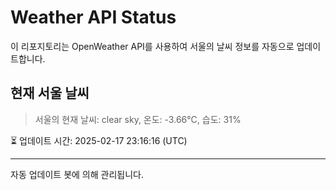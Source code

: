 
# Weather API Status

이 리포지토리는 OpenWeather API를 사용하여 서울의 날씨 정보를 자동으로 업데이트합니다.

## 현재 서울 날씨
> 서울의 현재 날씨: clear sky, 온도: -3.66°C, 습도: 31%

⏳ 업데이트 시간: 2025-02-17 23:16:16 (UTC)

---
자동 업데이트 봇에 의해 관리됩니다.

